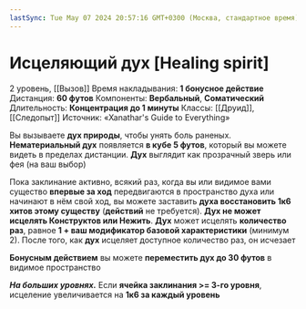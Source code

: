 ```yaml
---
lastSync: Tue May 07 2024 20:57:16 GMT+0300 (Москва, стандартное время)
---
```

# Исцеляющий дух [Healing spirit]
2 уровень, [[Вызов]]
Время накладывания: **1 бонусное действие**
Дистанция: **60 футов**
Компоненты: **Вербальный**, **Соматический**
Длительность: **Концентрация до 1 минуты**
Классы: [[Друид]], [[Следопыт]]
Источник: «Xanathar's Guide to Everything»

Вы вызываете **дух природы**, чтобы унять боль раненых. **Нематериальный дух** появляется **в кубе 5 футов**, который вы можете видеть в пределах дистанции. **Дух** выглядит как прозрачный зверь или фея (на ваш выбор)

Пока заклинание активно, всякий раз, когда вы или видимое вами существо **впервые за ход** передвигаются в пространство духа или начинают в нём свой ход, вы можете заставить **духа восстановить 1к6 хитов этому существу** (**действий** не требуется). **Дух не может исцелять Конструктов или Нежить**. **Дух** может исцелять **количество раз**, равное **1 + ваш модификатор базовой характеристики** (минимум 2). После того, как **дух** исцеляет доступное количество раз, он исчезает

**Бонусным действием** вы можете **переместить дух до 30 футов** в видимое пространство

**_На больших уровнях._** Если **ячейка заклинания >= 3-го уровня**, исцеление увеличивается на **1к6 за каждый уровень**
